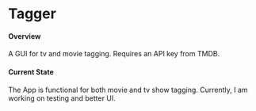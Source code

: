 # Tagger

#### Overview
A GUI for tv and movie tagging. Requires an API key from TMDB.

#### Current State
The App is functional for both movie and tv show tagging. Currently, I am working on testing and better UI.
